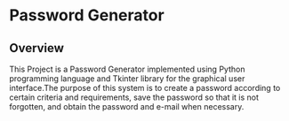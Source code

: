 # Password Generator
## Overview
This Project is a Password Generator implemented using Python programming language and Tkinter library for the graphical user interface.The purpose of this system is to create a password according to certain criteria and requirements, save the password so that it is not forgotten, and obtain the password and e-mail when necessary.  

